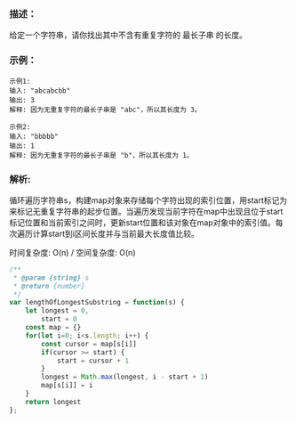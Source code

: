 ### 描述：
给定一个字符串，请你找出其中不含有重复字符的 最长子串 的长度。

### 示例：
```
示例1:
输入: "abcabcbb"
输出: 3 
解释: 因为无重复字符的最长子串是 "abc"，所以其长度为 3。

示例2:
输入: "bbbbb"
输出: 1
解释: 因为无重复字符的最长子串是 "b"，所以其长度为 1。
```

### 解析:
循环遍历字符串s，构建map对象来存储每个字符出现的索引位置，用start标记为来标记无重复字符串的起步位置。当遍历发现当前字符在map中出现且位于start标记位置和当前索引之间时，更新start位置和该对象在map对象中的索引值。每次遍历计算start到i区间长度并与当前最大长度值比较。

时间复杂度: O(n) / 空间复杂度: O(n)

```javascript
/**
 * @param {string} s
 * @return {number}
 */
var lengthOfLongestSubstring = function(s) {
    let longest = 0,
        start = 0
    const map = {}
    for(let i=0; i<s.length; i++) {
        const cursor = map[s[i]]
        if(cursor >= start) {
            start = cursor + 1
        }
        longest = Math.max(longest, i - start + 1)
        map[s[i]] = i
    }
    return longest
};
```